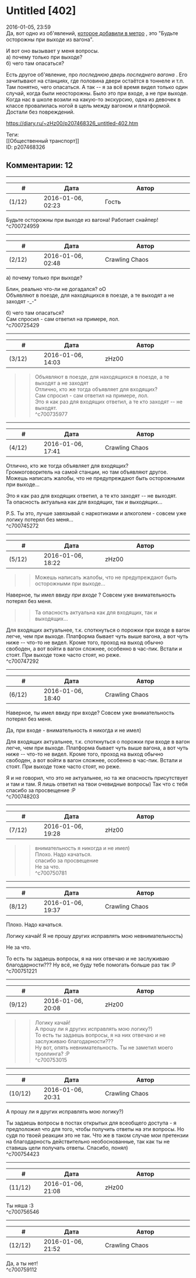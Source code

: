 Untitled [402]
==============

  
2016-01-05, 23:59  
 Да, вот одно из об'явлений,  [которое добавили в метро](Звуковое%20насилие,%20часть%202%20(в%20метро))  , это "Будьте осторожны при выходе из вагона".   
   
 И вот оно вызывает у меня вопросы.   
 а) почему только при выходе?   
 б) чего там опасаться?   
   
 Есть другое об'явление, про  *последнюю дверь последнего вагона*  . Его зачитывают на станциях, где половина двери остаётся в тоннеле и т.п. Там понятно, чего опасаться. А так -- я за всё время видел только один случай, когда были неосторожны. Было это при входе, а не при выходе. Когда нас в школе возили на какую-то экскурсию, одна из девочек в классе провалилась ногой в щель между вагоном и платформой. Достали без повреждений.   
  
<https://diary.ru/~zHz00/p207468326_untitled-402.htm>  
  
Теги:  
[[Общественный транспорт]]  
ID: p207468326  


Комментарии: 12
---------------

  


---



|         #         |              Дата              |                     Автор                     |           ID           |
| --- | --- | --- | --- |
| (1/12) | 2016-01-06, 02:23 | Гость | c700724959 |

  
 Будьте осторожны при выходе из вагона! Работает снайпер!   
 ^c700724959

---



|         #         |              Дата              |                     Автор                     |           ID           |
| --- | --- | --- | --- |
| (2/12) | 2016-01-06, 02:48 | Crawling Chaos | c700725429 |

  
  а) почему только при выходе?    
   
 Блин, реально что-ли не догадался? оО   
 Объявляют в поезде, для находящихся в поезде, а те выходят а не заходят -\_-"   
   
  б) чего там опасаться?    
 Сам спросил - сам ответил на примере, лол.   
 ^c700725429

---



|         #         |              Дата              |                     Автор                     |           ID           |
| --- | --- | --- | --- |
| (3/12) | 2016-01-06, 14:03 | zHz00 | c700735977 |

  
 >>Объявляют в поезде, для находящихся в поезде, а те выходят а не заходят   
 Отлично, кто же тогда объявляет для входящих?   
 >>Сам спросил - сам ответил на примере, лол.   
 Это я как раз для входящих ответил, а те кто заходят -- не выходят.   
 ^c700735977

---



|         #         |              Дата              |                     Автор                     |           ID           |
| --- | --- | --- | --- |
| (4/12) | 2016-01-06, 17:41 | Crawling Chaos | c700745272 |

  
  Отлично, кто же тогда объявляет для входящих?    
 Громкоговоритель на самой станции, но там объявляют другое. Можешь написать жалобы, что не предупреждают быть осторожными при выходе...   
   
  Это я как раз для входящих ответил, а те кто заходят -- не выходят.    
 Та опасность актуальна как для входящих, так и выходящих...   
   
 P.S. Ты это, лучше завязывай с наркотиками и алкоголем - совсем уже логику потерял без меня...   
 ^c700745272

---



|         #         |              Дата              |                     Автор                     |           ID           |
| --- | --- | --- | --- |
| (5/12) | 2016-01-06, 18:22 | zHz00 | c700747292 |

  
 >>Можешь написать жалобы, что не предупреждают быть осторожными при выходе...   
   
 Наверное, ты имел ввиду  *при входе*  ? Совсем уже внимательность потерял без меня.   
   
 >>Та опасность актуальна как для входящих, так и выходящих...   
   
 Для входящих актуальнее, т.к. споткнуться о порожки при входе в вагон легче, чем при выходе. Платформа бывает чуть выше вагона, а вот чуть ниже -- что-то не видел. Кроме того, проход на выход обычно свободен, а вот войти в вагон сложнее, особенно в час-пик. Встали и стоят. При выходе тоже часто стоят, но реже.   
 ^c700747292

---



|         #         |              Дата              |                     Автор                     |           ID           |
| --- | --- | --- | --- |
| (6/12) | 2016-01-06, 18:40 | Crawling Chaos | c700748203 |

  
  Наверное, ты имел ввиду при входе? Совсем уже внимательность потерял без меня.    
   
 Да, при входе - внимательность я никогда и не имел)   
   
  Для входящих актуальнее, т.к. споткнуться о порожки при входе в вагон легче, чем при выходе. Платформа бывает чуть выше вагона, а вот чуть ниже -- что-то не видел. Кроме того, проход на выход обычно свободен, а вот войти в вагон сложнее, особенно в час-пик. Встали и стоят. При выходе тоже часто стоят, но реже.    
   
 Я и не говорил, что это не актуальнее, но та же опасность присутствует и там и там. Я лишь ответил на твои очевидные вопросы) Так что с тебя спасибо за просвещение :P   
 ^c700748203

---



|         #         |              Дата              |                     Автор                     |           ID           |
| --- | --- | --- | --- |
| (7/12) | 2016-01-06, 19:28 | zHz00 | c700750781 |

  
 >>внимательность я никогда и не имел)   
 Плохо. Надо качаться.   
 >>спасибо за просвещение   
 Не за что.   
 ^c700750781

---



|         #         |              Дата              |                     Автор                     |           ID           |
| --- | --- | --- | --- |
| (8/12) | 2016-01-06, 19:37 | Crawling Chaos | c700751221 |

  
  Плохо. Надо качаться.    
   
 Логику качай! Я не прошу других исправлять мою невнимательность)   
   
  Не за что.    
   
 То есть ты задаешь вопросы, я на них отвечаю и не заслуживаю благодарности??? Ну всё, не буду тебе помогать больше раз так :Р   
 ^c700751221

---



|         #         |              Дата              |                     Автор                     |           ID           |
| --- | --- | --- | --- |
| (9/12) | 2016-01-06, 20:08 | zHz00 | c700753015 |

  
 >>Логику качай!   
 А прошу ли я других исправлять мою логику?)   
 >>То есть ты задаешь вопросы, я на них отвечаю и не заслуживаю благодарности???   
 Ну вот, опять невнимательность. Ты не заметил моего троллинга? :P   
 ^c700753015

---



|         #         |              Дата              |                     Автор                     |           ID           |
| --- | --- | --- | --- |
| (10/12) | 2016-01-06, 20:31 | Crawling Chaos | c700754423 |

  
  А прошу ли я других исправлять мою логику?)    
   
 Ты задаешь вопросы в постах открытых для всеобщего доступа - я предположил что для того, чтобы получить ответы на эти вопросы. Но судя по твоей реакции это не так. Что же в таком случае мои претензии на благодарность действительно необоснованные, так как ты не ставишь цели получать ответы. Спасибо, понял)   
 ^c700754423

---



|         #         |              Дата              |                     Автор                     |           ID           |
| --- | --- | --- | --- |
| (11/12) | 2016-01-06, 21:08 | zHz00 | c700756546 |

  
 Ты няша :3   
 ^c700756546

---



|         #         |              Дата              |                     Автор                     |           ID           |
| --- | --- | --- | --- |
| (12/12) | 2016-01-06, 21:52 | Crawling Chaos | c700759112 |

  
 Да, а ты нет!   
 ^c700759112